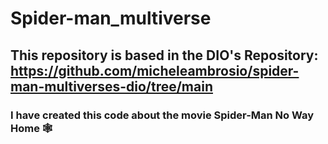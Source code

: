 # Spider-man_multiverse
## This repository is based in the DIO's Repository:  https://github.com/micheleambrosio/spider-man-multiverses-dio/tree/main
### I have created this code about the movie Spider-Man No Way Home 🕸️

